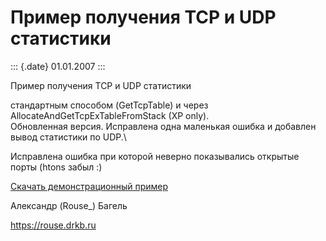 Пример получения TCP и UDP статистики
=====================================

::: {.date}
01.01.2007
:::

Пример получения TCP и UDP статистики

стандартным способом (GetTcpTable) и через
AllocateAndGetTcpExTableFromStack (XP only).\
Обновленная версия. Исправлена одна маленькая ошибка и добавлен вывод
статистики по UDP.\

Исправлена ошибка при которой неверно показывались открытые порты (htons
забыл :)

[Скачать демонстрационный пример](/zip/tcpstat.zip)

Александр (Rouse\_) Багель

<https://rouse.drkb.ru>
